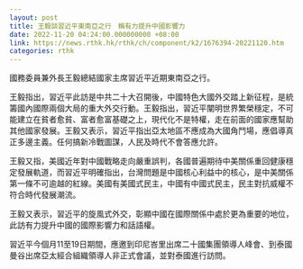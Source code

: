 ```yaml
---
layout: post
title: 王毅談習近平東南亞之行　稱有力提升中國影響力
date: 2022-11-20 04:24:00.000000000 +08:00
link: https://news.rthk.hk/rthk/ch/component/k2/1676394-20221120.htm
categories: rthk
---
```


國務委員兼外長王毅總結國家主席習近平近期東南亞之行。

王毅指出，習近平此訪是中共二十大召開後，中國特色大國外交踏上新征程，是統籌國內國際兩個大局的重大外交行動。王毅指出，習近平闡明世界繁榮穩定，不可能建立在貧者愈貧、富者愈富基礎之上，現代化不是特權，走在前面的國家應幫助其他國家發展。王毅又表示，習近平指出亞太地區不應成為大國角鬥場，應倡導真正多邊主義。任何搞新冷戰圖謀，人民及時代不會答應允許。

王毅又指，美國近年對中國戰略走向嚴重誤判，各國普遍期待中美關係重回健康穩定發展軌道，而習近平明確指出，台灣問題是中國核心利益中的核心，是中美關係第一條不可逾越的紅線。美國有美國式民主，中國有中國式民主，民主對抗威權不符合時代發展潮流。

王毅又表示，習近平的旋風式外交，彰顯中國在國際關係中處於更為重要的地位，此訪有力提升中國的國際影響力和話語權。

習近平今個月11至19日期間，應邀到印尼峇里出席二十國集團領導人峰會、到泰國曼谷出席亞太經合組織領導人非正式會議，並對泰國進行訪問。
